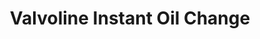 ---
title: "Valvoline Instant Oil Change"
url: /fayetteville/valvoline-instant-oil-change/
shop: Autowerkstatt
---